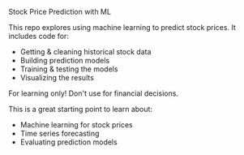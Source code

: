 Stock Price Prediction with ML 

This repo explores using machine learning to predict stock prices. It includes code for:

* Getting & cleaning historical stock data
* Building prediction models
* Training & testing the models
* Visualizing the results

For learning only! Don't use for financial decisions.

This is a great starting point to learn about:

* Machine learning for stock prices
* Time series forecasting
* Evaluating prediction models
